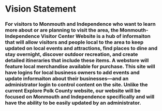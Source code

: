 # Vision Statement
### For visitors to Monmouth and Independence who want to learn more about or are planning to visit the area, the Monmouth-Independence Visitor Center Website is a hub of informaiton that will allow visitors and people local to the area to keep updated on local events and attractions, find places to dine and stay overnight, discover outdoor recreation, and create detailed itineraries that include these items. A webstore will feature local merchandise available for purchase. This site will have logins for local business owners to add events and update informaiton about their businesses—and an administrator login to control content on the site. Unlike the current Explore Polk County website, our website will be focused on Monmouth and Independence specifically and will have the ability to be easily updated by an administrator. 